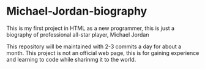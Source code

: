 # Michael-Jordan-biography

This is my first project in HTML as a new programmer, this is just a biography of professional all-star player, Michael Jordan

This repository will be maintained with 2-3 commits a day for about a month.
This project is not an official web page, this is for gaining experience and learning to code while sharinmg it to the world.
